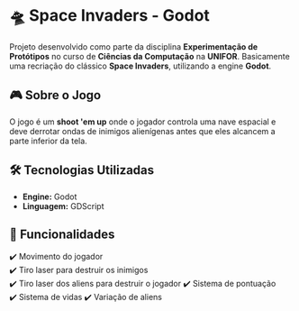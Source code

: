 # 🛸 Space Invaders - Godot

Projeto desenvolvido como parte da disciplina **Experimentação de Protótipos** no curso de **Ciências da Computação** na **UNIFOR**. Basicamente uma recriação do clássico **Space Invaders**, utilizando a engine **Godot**.

## 🎮 Sobre o Jogo

O jogo é um **shoot 'em up** onde o jogador controla uma nave espacial e deve derrotar ondas de inimigos alienígenas antes que eles alcancem a parte inferior da tela.

## 🛠️ Tecnologias Utilizadas

- **Engine:** Godot
- **Linguagem:** GDScript

## 🚀 Funcionalidades

✔️ Movimento do jogador  
✔️ Tiro laser para destruir os inimigos  
✔️ Tiro laser dos aliens para destruir o jogador
✔️ Sistema de pontuação  
✔️ Sistema de vidas
✔️ Variação de aliens
